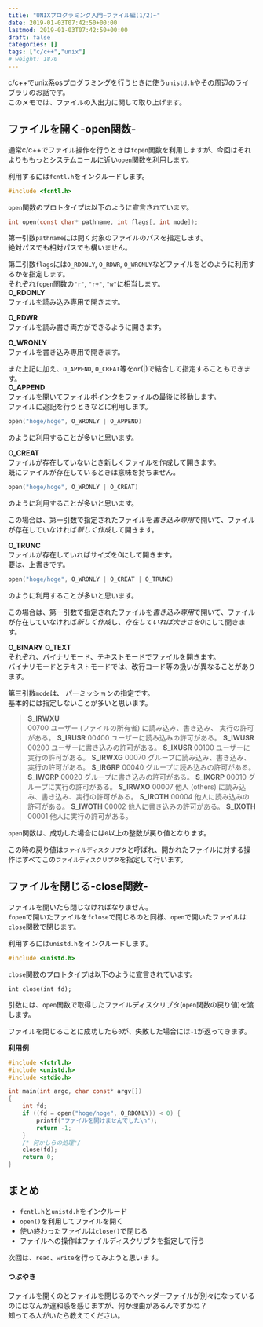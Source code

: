 ```yaml
---
title: "UNIXプログラミング入門~ファイル編(1/2)~"
date: 2019-01-03T07:42:50+00:00
lastmod: 2019-01-03T07:42:50+00:00
draft: false
categories: []
tags: ["c/c++","unix"]
# weight: 1870
---
```

c/c++でunix系osプログラミングを行うときに使う`unistd.h`やその周辺のライブラリのお話です。  
このメモでは、ファイルの入出力に関して取り上げます。  

## ファイルを開く-open関数-  
通常c/c++でファイル操作を行うときは`fopen`関数を利用しますが、今回はそれよりももっとシステムコールに近い`open`関数を利用します。  

利用するには`fcntl.h`をインクルードします。  
```c
#include <fcntl.h>
```

`open`関数のプロトタイプは以下のように宣言されています。  
```c
int open(const char* pathname, int flags[, int mode]);
```

第一引数`pathname`には開く対象のファイルのパスを指定します。  
絶対パスでも相対パスでも構いません。  

第二引数`flags`には`O_RDONLY`, `O_RDWR`, `O_WRONLY`などファイルをどのように利用するかを指定します。  
それぞれ`fopen`関数の`"r"`, `"r+"`, `"w"`に相当します。  
**O_RDONLY**  
ファイルを読み込み専用で開きます。  

**O_RDWR**  
ファイルを読み書き両方ができるように開きます。  

**O_WRONLY**  
ファイルを書き込み専用で開きます。  

また上記に加え、`O_APPEND`, `O_CREAT`等を`or`(|)で結合して指定することもできます。  
**O_APPEND**  
ファイルを開いてファイルポインタをファイルの最後に移動します。  
ファイルに追記を行うときなどに利用します。  

```c
open("hoge/hoge", O_WRONLY | O_APPEND)
```
のように利用することが多いと思います。  


**O_CREAT**  
ファイルが存在していないとき新しくファイルを作成して開きます。  
既にファイルが存在しているときは意味を持ちません。  

```c
open("hoge/hoge", O_WRONLY | O_CREAT)
```
のように利用することが多いと思います。  

この場合は、第一引数で指定されたファイルを*書き込み専用*で開いて、ファイルが存在していなければ*新しく作成*して開きます。  

**O_TRUNC**  
ファイルが存在していればサイズを0にして開きます。  
要は、上書きです。  

```c
open("hoge/hoge", O_WRONLY | O_CREAT | O_TRUNC)
```
のように利用することが多いと思います。  

この場合は、第一引数で指定されたファイルを*書き込み専用*で開いて、ファイルが存在していなければ*新しく作成*し、*存在していれば大きさを0*にして開きます。  

**O_BINARY** **O_TEXT**  
それぞれ、バイナリモード、テキストモードでファイルを開きます。  
バイナリモードとテキストモードでは、改行コード等の扱いが異なることがあります。  

第三引数`mode`は、  パーミッションの指定です。  
基本的には指定しないことが多いと思います。  

> **S_IRWXU**  
> 00700 ユーザー (ファイルの所有者) に読み込み、書き込み、 実行の許可がある。
> **S_IRUSR**
> 00400 ユーザーに読み込みの許可がある。
> **S_IWUSR**
> 00200 ユーザーに書き込みの許可がある。
> **S_IXUSR**
> 00100 ユーザーに実行の許可がある。
> **S_IRWXG**
> 00070 グループに読み込み、書き込み、実行の許可がある。
> **S_IRGRP**
> 00040 グループに読み込みの許可がある。
> **S_IWGRP**
> 00020 グループに書き込みの許可がある。
> **S_IXGRP**
> 00010 グループに実行の許可がある。
> **S_IRWXO**
> 00007 他人 (others) に読み込み、書き込み、実行の許可がある。
> **S_IROTH**
> 00004 他人に読み込みの許可がある。
> **S_IWOTH**
> 00002 他人に書き込みの許可がある。
> **S_IXOTH**
> 00001 他人に実行の許可がある。


`open`関数は、成功した場合には`0`以上の整数が戻り値となります。  

この時の戻り値は`ファイルディスクリプタ`と呼ばれ、開かれたファイルに対する操作はすべてこの`ファイルディスクリプタ`を指定して行います。  

## ファイルを閉じる-close関数-  
ファイルを開いたら閉じなければなりません。  
`fopen`で開いたファイルを`fclose`で閉じるのと同様、`open`で開いたファイルは`close`関数で閉じます。  

利用するには`unistd.h`をインクルードします。  
```c
#include <unistd.h>
```

`close`関数のプロトタイプは以下のように宣言されています。  
```
int close(int fd);
```

引数には、`open`関数で取得したファイルディスクリプタ(`open`関数の戻り値)を渡します。  

ファイルを閉じることに成功したら`0`が、失敗した場合には`-1`が返ってきます。  

**利用例**  
```c
#include <fctrl.h>  
#include <unistd.h>
#include <stdio.h>

int main(int argc, char const* argv[])
{
    int fd;    
    if ((fd = open("hoge/hoge", O_RDONLY)) < 0) {
        printf("ファイルを開けませんでした\n");
        return -1;
    }
    /* 何かしらの処理*/
    close(fd);
    return 0;
}
```

## まとめ  
- `fcntl.h`と`unistd.h`をインクルード  
- `open()`を利用してファイルを開く  
- 使い終わったファイルは`close()`で閉じる  
- ファイルへの操作はファイルディスクリプタを指定して行う  


次回は、`read`、`write`を行ってみようと思います。  

#### つぶやき
ファイルを開くのとファイルを閉じるのでヘッダーファイルが別々になっているのにはなんか違和感を感じますが、何か理由があるんですかね？  
知ってる人がいたら教えてください。  
